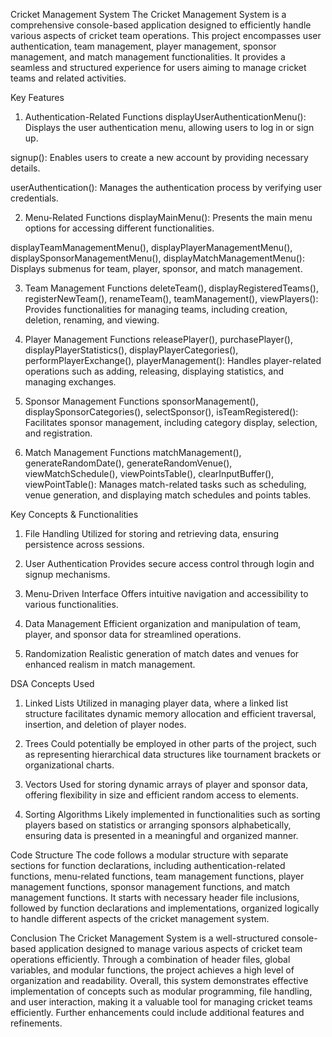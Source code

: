Cricket Management System
The Cricket Management System is a comprehensive console-based application designed to efficiently handle various aspects of cricket team operations. This project encompasses user authentication, team management, player management, sponsor management, and match management functionalities. It provides a seamless and structured experience for users aiming to manage cricket teams and related activities.

Key Features
1. Authentication-Related Functions
displayUserAuthenticationMenu(): Displays the user authentication menu, allowing users to log in or sign up.

signup(): Enables users to create a new account by providing necessary details.

userAuthentication(): Manages the authentication process by verifying user credentials.

2. Menu-Related Functions
displayMainMenu(): Presents the main menu options for accessing different functionalities.

displayTeamManagementMenu(), displayPlayerManagementMenu(), displaySponsorManagementMenu(), displayMatchManagementMenu(): Displays submenus for team, player, sponsor, and match management.

3. Team Management Functions
deleteTeam(), displayRegisteredTeams(), registerNewTeam(), renameTeam(), teamManagement(), viewPlayers(): Provides functionalities for managing teams, including creation, deletion, renaming, and viewing.

4. Player Management Functions
releasePlayer(), purchasePlayer(), displayPlayerStatistics(), displayPlayerCategories(), performPlayerExchange(), playerManagement(): Handles player-related operations such as adding, releasing, displaying statistics, and managing exchanges.

5. Sponsor Management Functions
sponsorManagement(), displaySponsorCategories(), selectSponsor(), isTeamRegistered(): Facilitates sponsor management, including category display, selection, and registration.

6. Match Management Functions
matchManagement(), generateRandomDate(), generateRandomVenue(), viewMatchSchedule(), viewPointsTable(), clearInputBuffer(), viewPointTable(): Manages match-related tasks such as scheduling, venue generation, and displaying match schedules and points tables.

Key Concepts & Functionalities
1. File Handling
Utilized for storing and retrieving data, ensuring persistence across sessions.

2. User Authentication
Provides secure access control through login and signup mechanisms.

3. Menu-Driven Interface
Offers intuitive navigation and accessibility to various functionalities.

4. Data Management
Efficient organization and manipulation of team, player, and sponsor data for streamlined operations.

5. Randomization
Realistic generation of match dates and venues for enhanced realism in match management.

DSA Concepts Used
1. Linked Lists
Utilized in managing player data, where a linked list structure facilitates dynamic memory allocation and efficient traversal, insertion, and deletion of player nodes.

2. Trees
Could potentially be employed in other parts of the project, such as representing hierarchical data structures like tournament brackets or organizational charts.

3. Vectors
Used for storing dynamic arrays of player and sponsor data, offering flexibility in size and efficient random access to elements.

4. Sorting Algorithms
Likely implemented in functionalities such as sorting players based on statistics or arranging sponsors alphabetically, ensuring data is presented in a meaningful and organized manner.

Code Structure
The code follows a modular structure with separate sections for function declarations, including authentication-related functions, menu-related functions, team management functions, player management functions, sponsor management functions, and match management functions. It starts with necessary header file inclusions, followed by function declarations and implementations, organized logically to handle different aspects of the cricket management system.

Conclusion
The Cricket Management System is a well-structured console-based application designed to manage various aspects of cricket team operations efficiently. Through a combination of header files, global variables, and modular functions, the project achieves a high level of organization and readability. Overall, this system demonstrates effective implementation of concepts such as modular programming, file handling, and user interaction, making it a valuable tool for managing cricket teams efficiently. Further enhancements could include additional features and refinements.
